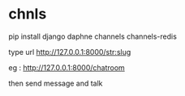 # chnls


pip install django daphne channels channels-redis

type url http://127.0.0.1:8000/<str:slug>

eg : http://127.0.0.1:8000/chatroom

then send message and talk
